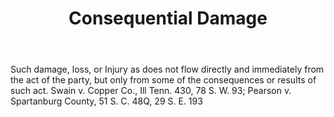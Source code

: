 ---
title: Consequential Damage
letter: C
permalink: "/definitions/bld-consequential-damage.html"
body: Such damage, loss, or Injury as does not flow directly and immediately from
  the act of the party, but only from some of the consequences or results of such
  act. Swain v. Copper Co., Ill Tenn. 430, 78 S. W. 93; Pearson v. Spartanburg County,
  51 S. C. 48Q, 29 S. E. 193
published_at: '2018-07-07'
source: Black's Law Dictionary 2nd Ed (1910)
layout: post
---